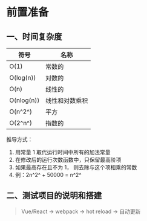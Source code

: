 <!--
 * @Author: East
 * @Date: 2021-12-28 20:46:16
 * @LastEditTime: 2022-02-14 05:46:20
 * @LastEditors: Please set LastEditors
 * @Description: 前置准备
 * @FilePath: \forGreaterGood\algorithm\00-前置准备.md
-->

# 前置准备

## 一、时间复杂度

| 符号       | 名称           |
| ---------- | -------------- |
| O(1)       | 常数的         |
| O(log(n))  | 对数的         |
| O(n)       | 线性的         |
| O(nlog(n)) | 线性和对数乘积 |
| O(n^2^)    | 平方           |
| O(2^n^)    | 指数的         |

推导方式：

1. 用常量 1 取代运行时间中所有的加法常量
2. 在修改后的运行次数函数中，只保留最高阶项
3. 如果最高存在且不为 1， 则去除与这个项相乘的常数
4. 例：2n^2^ + 50000 = n^2^

## 二、测试项目的说明和搭建

> Vue/React -> webpack -> hot reload -> 自动更新
